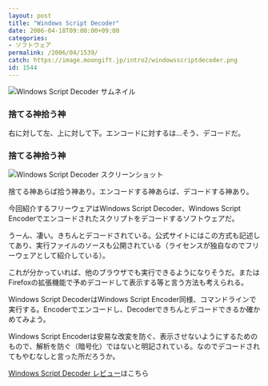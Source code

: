 ```yaml
---
layout: post
title: "Windows Script Decoder"
date: 2006-04-18T09:00:00+09:00
categories:
- ソフトウェア
permalink: /2006/04/1539/
catch: https://image.moongift.jp/intro2/windowsscriptdecoder.png
id: 1544
---
```

 ![Windows Script Decoder サムネイル](https://image.moongift.jp/intro2/windowsscriptdecoder.t.png "Windows Script Decoder サムネイル")
  

### 捨てる神拾う神
  
右に対して左、上に対して下。エンコードに対するは…そう、デコードだ。  
<!--more-->  

### 捨てる神拾う神
  

![Windows Script Decoder スクリーンショット](https://image.moongift.jp/intro2/windowsscriptdecoder.png "Windows Script Decoder スクリーンショット")

  

捨てる神あらば拾う神あり。エンコードする神あらば、デコードする神あり。

  

今回紹介するフリーウェアはWindows Script Decoder、Windows Script Encoderでエンコードされたスクリプトをデコードするソフトウェアだ。

  

うーん、凄い。きちんとデコードされている。公式サイトにはこの方式も記述してあり、実行ファイルのソースも公開されている（ライセンスが独自なのでフリーウェアとして紹介している）。

  

これが分かっていれば、他のブラウザでも実行できるようになりそうだ。またはFirefoxの拡張機能で予めデコードして表示する等と言う方法も考えられる。

  

Windows Script DecoderはWindows Script Encoder同様、コマンドラインで実行する。Encoderでエンコードし、Decoderできちんとデコードできるか確かめてみよう。

  

Windows Script Encoderは安易な改変を防ぐ、表示させないようにするためのもので、解析を防ぐ（暗号化）ではないと明記されている。なのでデコードされてもやむなしと言った所だろうか。

  

[Windows Script Decoder レビュー](http://fw.moongift.jp/review/i-1545.html)はこちら

